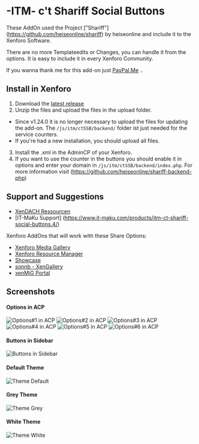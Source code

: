# -ITM- c't Shariff Social Buttons

These AddOn used the Project ["Shariff"] (https://github.com/heiseonline/shariff) by heiseonline and include it to the Xenforo Software.

There are no more Templateedits or Changes, you can handle it from the options. It is easy to include it in every Xenforo Community.

If you wanna thank me for this add-on just [PayPal.Me](https://www.paypal.me/itmaku) ..

## Install in Xenforo
1. Download the [latest release](https://github.com/McAtze/-ITM-ctShariffSocialButtons/releases/latest)
2. Unzip the files and upload the files in the upload folder.
  * Since v1.24.0 it is no longer necessary to upload the files for updating the add-on. The `/js/itm/ctSSB/backend/` folder ist just needed for the service counters.
  * If you're had a new installation, you should upload all files.
3. Install the .xml in the AdminCP of your Xenforo.
4. If you want to use the counter in the buttons you should enable it in options and enter your domain in `/js/itm/ctSSB/backend/index.php`. For more information visit (https://github.com/heiseonline/shariff-backend-php)

## Support and Suggestions
* [XenDACH Ressourcen](http://www.xendach.de/resources/itm-ct-shariff-social-buttons.248/)
* [IT-MaKu Support] (https://www.it-maku.com/products/itm-ct-shariff-social-buttons.4/)

Xenforo AddOns that will work with these Share Options:
  * [Xenforo Media Gallery](https://xenforo.com/purchase/)
  * [Xenforo Resource Manager](https://xenforo.com/purchase/)
  * [Showcase](http://xenaddons.com/store-products/showcase/)
  * [sonnb - XenGallery](http://www.sonnb.com/purchases/sonnb-xengallery-xenforo-gallery.1/)
  * [xenMiG Portal](http://www.xendach.de/resources/xenmig-portal.228/)

## Screenshots
#### Options in ACP
![Options#1 in ACP](https://maxcdn.it-maku.com/git/shariff/Options-1.png)
![Options#2 in ACP](https://maxcdn.it-maku.com/git/shariff/Options-2.png)
![Options#3 in ACP](https://maxcdn.it-maku.com/git/shariff/Options-3.png)
![Options#4 in ACP](https://maxcdn.it-maku.com/git/shariff/Options-4.png)
![Options#5 in ACP](https://maxcdn.it-maku.com/git/shariff/Options-5.png)
![Options#6 in ACP](https://maxcdn.it-maku.com/git/shariff/Options-6.png)
#### Buttons in Sidebar
![Buttons in Sidebar](https://maxcdn.it-maku.com/git/shariff/Sidebar.png)
#### Default Theme
![Theme Default](https://maxcdn.it-maku.com/git/shariff/Theme_default.png)
#### Grey Theme
![Theme Grey](https://maxcdn.it-maku.com/git/shariff/Theme_grey.png)
#### White Theme
![Theme White](https://maxcdn.it-maku.com/git/shariff/Theme_white.png)
